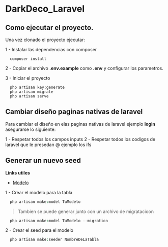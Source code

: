 # DarkDeco_Laravel

## Como ejecutar el proyecto.

Una vez clonado el proyecto ejecutar:

1 - Instalar las dependencias con composer
```
  composer install
```
2 - Copiar el archivo **.env.example**  como **.env** y configurar los parametros.

3 - Iniciar el proyecto
```
  php artisan key:generate
  php artisan migrate
  php artisan serve
```


## Cambiar diseño paginas nativas de laravel

Para cambiar el diseño en elas paginas nativas de laravel ejemplo **login** asegurarse lo siguiente:

1 - Respetar todos los campos inputs
2 - Respetar todos los codigos de laravel que le presedan @ ejemplo los ifs


## Generar un nuevo seed 

**Links utiles**
- [Modelo](https://laravel.com/docs/5.8/eloquent#eloquent-model-conventions)

1 - Crear el modelo para la tabla
```php
  php artisan make:model TuModelo
```
> Tambien se puede generar junto con un archivo de migratacioon
```php
  php artisan make:model TuModelo --migration
```

2 - Crear el seed para el modelo
```php
  php artisan make:seeder NombreDeLaTabla
```